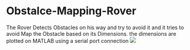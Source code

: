 # Obstalce-Mapping-Rover
The Rover Detects Obstacles on his way and try to avoid it and it tries to avoid Map the Obstacle based on its Dimensions. the dimensions are plotted on MATLAB using a serial port connection
<img src="Snapshot/14958034_1740647392928342_1192896619_o.jpg"/>
